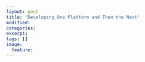 ```yaml
---
layout: post
title: "Developing One Platform and Then the Next"
modified:
categories: 
excerpt:
tags: []
image:
  feature:
---
```


